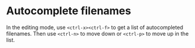 # Autocomplete filenames

In the editing mode, use `<ctrl-x><ctrl-f>` to get a list of autocompleted filenames. Then use `<ctrl-n>` to move down or `<ctrl-p>` to move up in the list.
